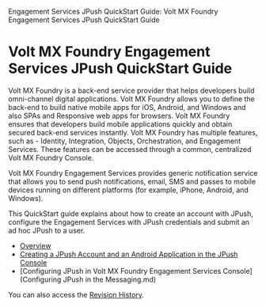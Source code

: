                             

Engagement Services JPush QuickStart Guide: Volt MX Foundry Engagement Services JPush QuickStart Guide

Volt MX  Foundry Engagement Services JPush QuickStart Guide
=========================================================

Volt MX  Foundry is a back-end service provider that helps developers build omni-channel digital applications. Volt MX Foundry allows you to define the back-end to build native mobile apps for iOS, Android, and Windows and also SPAs and Responsive web apps for browsers. Volt MX Foundry ensures that developers build mobile applications quickly and obtain secured back-end services instantly. Volt MX Foundry has multiple features, such as - Identity, Integration, Objects, Orchestration, and Engagement Services. These features can be accessed through a common, centralized Volt MX Foundry Console.

Volt MX  Foundry Engagement Services provides generic notification service that allows you to send push notifications, email, SMS and passes to mobile devices running on different platforms (for example, iPhone, Android, and Windows).

This QuickStart guide explains about how to create an account with JPush, configure the Engagement Services with JPush credentials and submit an ad hoc JPush to a user.

*   [Overview](Overview.md)
*   [Creating a JPush Account and an Android Application in the JPush Console](crajpkeanmsecret.md)
*   [Configuring JPush in Volt MX Foundry Engagement Services Console](Configuring JPush in the Messaging.md)

You can also access the [Revision History](../../../Foundry/eng_event_mgmt_quickstart_guide/Content/eng_event_mgmt_quickstart_guide.md).
